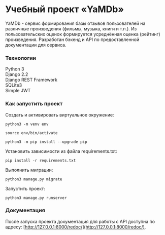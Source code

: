 # Учебный проект «YaMDb»

YaMDb - сервис формирования базы отзывов пользователей на различные произведения (фильмы, музыка, книги и т.п.). Из пользовательских оценок формируется усреднённая оценка (рейтинг) произведения. Разработан бэкенд и API по предоставленной документации для сервиса.

### Технологии
Python 3  
Django 2.2  
Django REST Framework  
SQLite3  
Simple JWT  


### Как запустить проект

Cоздать и активировать виртуальное окружение:

```
python3 -m venv env
```

```
source env/bin/activate
```

```
python3 -m pip install --upgrade pip
```

Установить зависимости из файла requirements.txt:

```
pip install -r requirements.txt
```

Выполнить миграции:

```
python3 manage.py migrate
```

Запустить проект:

```
python3 manage.py runserver
```

### Документация
После запуска проекта документация для работы с API доступна по адресу: [http://127.0.0.1:8000/redoc/](http://127.0.0.1:8000/redoc/).

